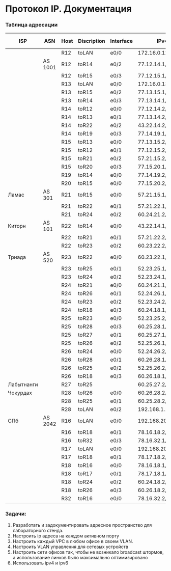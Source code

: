 # Протокол IP. Документация

### Таблица адресации

| ISP        | ASN     | Host | Discription | Interface | IPv4              | IPv6                  | Link-local |
|------------|---------|------|-------------|-----------|-------------------|-----------------------|------------|
|            |         | R12  | toLAN       | e0/0      | 172.16.0.12       | ???                   |            |
|            | AS 1001 | R12  | toR14       | e0/2      | 77.12.14.1/30     | 2077:12:14::1/64      | FE80::12   |
|            |         | R12  | toR15       | e0/3      | 77.12.15.1/30     | 2077:12:15::1/64      |            |
|            |         | R13  | toLAN       | e0/0      | 172.16.0.13       | ???                   |            |
|            |         | R13  | toR15       | e0/2      | 77.13.15.1/30     | 2077:13:15::1/64      | FE80::13   |
|            |         | R13  | toR14       | e0/3      | 77.13.14.1/30     | 2077:13:14::1/64      |            |
|            |         | R14  | toR12       | e0/0      | 77.12.14.2/30     | 2077:12:14::2/64      | FE80::14   |
|            |         | R14  | toR13       | e0/1      | 77.13.14.2/30     | 2077:13:14::2/64      |            |
|            |         | R14  | toR22       | e0/2      | 43.22.14.2/30     | 2043:22:14::2/64      |            |
|            |         | R14  | toR19       | e0/3      | 77.14.19.1/30     | 2077:14:19::1/64      |            |
|            |         | R15  | toR13       | e0/0      | 77.13.15.2/30     | 2077:13:15::2/64      | FE80::15   |
|            |         | R15  | toR12       | e0/1      | 77.12.15.2/30     | 2077:12:15::2/64      |            |
|            |         | R15  | toR21       | e0/2      | 57.21.15.2/30     | 2057:21:15::2/64      |            |
|            |         | R15  | toR20       | e0/3      | 77.15.20.1/30     | 2077:15:20::1/64      |            |
|            |         | R19  | toR14       | e0/0      | 77.14.19.2/30     | 2077:14:19::2/64      | FE80::19   |
|            |         | R20  | toR15       | e0/0      | 77.15.20.2/30     | 2077:15:20::2/64      | FE80::20   |
| Ламас      | AS 301  | R21  | toR15       | e0/0      | 57.21.15.1/30     | 2057:21:15::1/64      | FE80::21   |
|            |         | R21  | toR22       | e0/1      | 57.21.22.1/30     | 2057:21:22::1/64      |            |
|            |         | R21  | toR24       | e0/2      | 60.24.21.2/30     | 2520:AA60:24:21::2/64 |            |
| Киторн     | AS 101  | R22  | toR14       | e0/0      | 43.22.14.1/30     | 2043:22:14::1/64      | FE80::22   |
|            |         | R22  | toR21       | e0/1      | 57.21.22.2/30     | 2057:21:22::2/64      |            |
|            |         | R22  | toR23       | e0/2      | 60.23.22.2/30     | 2520:AA60:23:22::2/64 |            |
| Триада     | AS 520  | R23  | toR22       | e0/0      | 60.23.22.1/30     | 2520:AA60:23:22::1/64 | FE80::23   |
|            |         | R23  | toR25       | e0/1      | 52.23.25.1/30     | 2520:AA60:23:25::1/64 |            |
|            |         | R23  | toR24       | e0/2      | 52.23.24.1/30     | 2520:AA60:23:24::1/64 |            |
|            |         | R24  | toR21       | e0/0      | 60.24.21.1/30     | 2520:AA60:24:21::1/64 | FE80::24   |
|            |         | R24  | toR26       | e0/1      | 52.24.26.1/30     | 2520:AA60:24:26::1/64 |            |
|            |         | R24  | toR23       | e0/2      | 52.23.24.2/30     | 2520:AA60:23:24::2/64 |            |
|            |         | R24  | toR18       | e0/3      | 60.24.18.1/30     | 2520:AA60:24:18::1/64 |            |
|            |         | R25  | toR23       | e0/0      | 52.23.25.2/30     | 2520:AA60:23:25::2/64 | FE80::25   |
|            |         | R25  | toR28       | e0/3      | 60.25.28.1/30     | 2520:AA60:25:28::1/64 |            |
|            |         | R25  | toR27       | e0/1      | 60.25.27.1/30     | 2520:AA60:25:27::1/64 |            |
|            |         | R25  | toR26       | e0/2      | 52.25.26.1/30     | 2520:AA60:25:26::1/64 |            |
|            |         | R26  | toR24       | e0/0      | 52.24.26.2/30     | 2520:AA60:24:26::2/64 | FE80::26   |
|            |         | R26  | toR28       | e0/1      | 60.26.28.1/30     | 2520:AA60:26:28::1/64 |            |
|            |         | R26  | toR25       | e0/2      | 52.25.26.2/30     | 2520:AA60:25:26::2/64 |            |
|            |         | R26  | toR18       | e0/3      | 60.26.18.1/30     | 2520:AA60:26:18::1/64 |            |
| Лабытнанги |         | R27  | toR25       |           | 60.25.27.2/30     | 2520:AA60:25:27::2/64 | FE80::27   |
| Чокурдах   |         | R28  | toR26       | e0/0      | 60.26.28.2/30     | 2520:AA60:26:28::2/64 | FE80::28   |
|            |         | R28  | toR25       | e0/1      | 60.25.28.2/30     | 2520:AA60:25:28::2/64 |            |
|            |         | R28  | toLAN       | e0/2      | 192.168.1.1/24    | 2074:AA74:28:28::1/64 |            |
| СПб        | AS 2042 | R16  | toLAN       | e0/0      | 192.168.20.253/24 | ???                   | FE80::16   |
|            |         | R16  | toR18       | e0/1      | 78.16.18.2/30     | 2078:16:18::2/64      |            |
|            |         | R16  | toR32       | e0/3      | 78.16.32.1/30     | 2078:16:32::1/64      |            |
|            |         | R17  | toLAN       | e0/0      | 192.168.20.254/24 | ???                   | FE80::17   |
|            |         | R17  | toR18       | e0/1      | 78.17.18.2/30     | 2078:17:18::2/64      |            |
|            |         | R18  | toR16       | e0/0      | 78.16.18.1/30     | 2078:16:18::1/64      | FE80::18   |
|            |         | R18  | toR17       | e0/1      | 78.17.18.1/30     | 2078:17:18::1/64      |            |
|            |         | R18  | toR24       | e0/2      | 60.24.18.2/30     | 2520:AA60:24:18::2/64 |            |
|            |         | R18  | toR26       | e0/3      | 60.26.18.2/30     | 2520:AA60:26:18::2/64 |            |
|            |         | R32  | toR16       | e0/0      | 78.16.32.2/30     | 2078:16:32::2/64      | FE80::32   |

### Задачи:

1. Разработать и задокументировать адресное пространство для лабораторного стенда.
2. Настроить ip адреса на каждом активном порту
4. Настроить каждый VPC в любом офисе в своем VLAN.
5. Настроить VLAN управления для сетевых устройств
6. Настроить сети офисов так, чтобы не возникало broadcast штормов, а использование линков было максимально оптимизировано
7. Использовать ipv4 и ipv6
